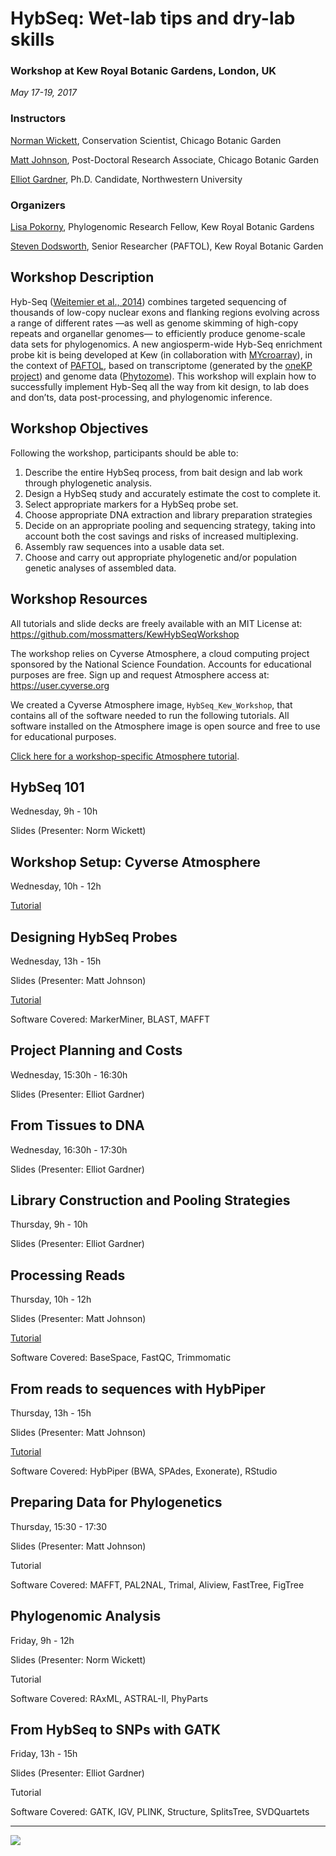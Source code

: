 # HybSeq: Wet-lab tips and dry-lab skills

### Workshop at Kew Royal Botanic Gardens, London, UK
_May 17-19, 2017_

### Instructors

[Norman Wickett](http://faculty.wcas.northwestern.edu/wickett/), Conservation Scientist, Chicago Botanic Garden

[Matt Johnson](www.mossmatters.com), Post-Doctoral Research Associate, Chicago Botanic Garden

[Elliot Gardner](http://www.plantbiology.northwestern.edu/people/graduate-students/elliot-gardner.html), Ph.D. Candidate, Northwestern University

### Organizers

[Lisa Pokorny](http://www.kew.org/science/who-we-are-and-what-we-do/people/lisa-pokorny), Phylogenomic Research Fellow, Kew Royal Botanic Gardens

[Steven Dodsworth](http://www.kew.org/science/who-we-are-and-what-we-do/people/steven-dodsworth), Senior Researcher (PAFTOL), Kew Royal Botanic Garden

## Workshop Description

Hyb-Seq ([Weitemier et al., 2014](http://www.bioone.org/doi/abs/10.3732/apps.1400042)) combines targeted sequencing of thousands of low-copy nuclear exons and flanking regions evolving across a range of different rates —as well as genome skimming of high-copy repeats and organellar genomes— to efficiently produce genome-scale data sets for phylogenomics. A new angiosperm-wide Hyb-Seq enrichment probe kit is being developed at Kew (in collaboration with [MYcroarray](mycroarray.com)), in the context of [PAFTOL](http://science.kew.org/strategic-output/plant-and-fungal-trees-life), based on transcriptome (generated by the [oneKP project](www.onekp.com)) and genome data ([Phytozome](https://phytozome.jgi.doe.gov/)). This workshop will explain how to successfully implement Hyb-Seq all the way from kit design, to lab does and don’ts, data post-processing, and phylogenomic inference. 

## Workshop Objectives

Following the workshop, participants should be able to:
1.	Describe the entire HybSeq process, from bait design and lab work through phylogenetic analysis.2.	Design a HybSeq study and accurately estimate the cost to complete it.3.	Select appropriate markers for a HybSeq probe set.4.	Choose appropriate DNA extraction and library preparation strategies 5.	Decide on an appropriate pooling and sequencing strategy, taking into account both the cost savings and risks of increased multiplexing.6.	Assembly raw sequences into a usable data set.7.	Choose and carry out appropriate phylogenetic and/or population genetic analyses of assembled data.

## Workshop Resources

All tutorials and slide decks are freely available with an MIT License at: https://github.com/mossmatters/KewHybSeqWorkshop

The workshop relies on Cyverse Atmosphere, a cloud computing project sponsored by the National Science Foundation. Accounts for educational purposes are free. Sign up and request Atmosphere access at: https://user.cyverse.org 

We created a Cyverse Atmosphere image, `HybSeq_Kew_Workshop`, that contains all of the software needed to run the following tutorials. All software installed on the Atmosphere image is open source and free to use for educational purposes. 

[Click here for a workshop-specific Atmosphere tutorial](Atmosphere.md).


## HybSeq 101

Wednesday, 9h - 10h

Slides (Presenter: Norm Wickett)

## Workshop Setup: Cyverse Atmosphere

Wednesday, 10h - 12h

[Tutorial](Cyverse.md)

## Designing HybSeq Probes

Wednesday, 13h - 15h

Slides (Presenter: Matt Johnson)

[Tutorial](Markerminer.md)

Software Covered: MarkerMiner, BLAST, MAFFT

## Project Planning and Costs

Wednesday, 15:30h - 16:30h

Slides (Presenter: Elliot Gardner)

## From Tissues to DNA

Wednesday, 16:30h - 17:30h 

Slides (Presenter: Elliot Gardner)

## Library Construction and Pooling Strategies

Thursday, 9h - 10h

Slides (Presenter: Elliot Gardner)

## Processing Reads

Thursday, 10h - 12h

Slides (Presenter: Matt Johnson)

[Tutorial](FastQC_Trimmomatic.md)

Software Covered: BaseSpace, FastQC, Trimmomatic

## From reads to sequences with HybPiper

Thursday, 13h - 15h

Slides (Presenter: Matt Johnson)

[Tutorial](HybPiper.md)

Software Covered: HybPiper (BWA, SPAdes, Exonerate), RStudio


## Preparing Data for Phylogenetics

Thursday, 15:30 - 17:30

Slides (Presenter: Matt Johnson)

Tutorial

Software Covered: MAFFT, PAL2NAL, Trimal, Aliview, FastTree, FigTree

## Phylogenomic Analysis

Friday, 9h - 12h

Slides (Presenter: Norm Wickett)

Tutorial

Software Covered: RAxML, ASTRAL-II, PhyParts

## From HybSeq to SNPs with GATK

Friday, 13h - 15h

Slides (Presenter: Elliot Gardner)

Tutorial

Software Covered: GATK, IGV, PLINK, Structure, SplitsTree, SVDQuartets

---

![](http://www.cyverse.org/sites/default/files/PoweredbyCyverse_LogoSquare_0_0.png) 